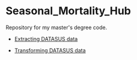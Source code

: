 # Seasonal_Mortality_Hub

Repository for my master's degree code.

- [Extracting DATASUS data](https://medium.com/@victorfoscarini/unlocking-brazils-mortality-data-a-guide-to-extracting-sim-datasus-data-with-the-microdatasus-d7ea7bb1cc61)

- [Transforming DATASUS data](https://medium.com/@victorfoscarini/refining-brazils-mortality-data-a-guide-to-transforming-sim-datasus-data-with-standardization-to-13ed10d6f808)
